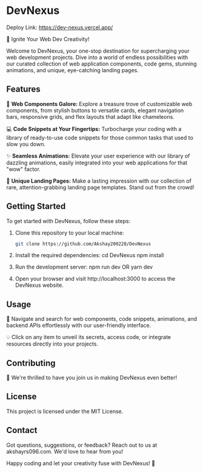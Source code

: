 # DevNexus
Deploy Link: https://dev-nexus.vercel.app/

🚀 Ignite Your Web Dev Creativity!

Welcome to DevNexus, your one-stop destination for supercharging your web development projects. Dive into a world of endless possibilities with our curated collection of web application components, code gems, stunning animations, and unique, eye-catching landing pages.

## Features

🎨 **Web Components Galore:** Explore a treasure trove of customizable web components, from stylish buttons to versatile cards, elegant navigation bars, responsive grids, and flex layouts that adapt like chameleons.

💻 **Code Snippets at Your Fingertips:** Turbocharge your coding with a library of ready-to-use code snippets for those common tasks that used to slow you down.

✨ **Seamless Animations:** Elevate your user experience with our library of dazzling animations, easily integrated into your web applications for that "wow" factor.

🌟 **Unique Landing Pages:** Make a lasting impression with our collection of rare, attention-grabbing landing page templates. Stand out from the crowd!

## Getting Started

To get started with DevNexus, follow these steps:

1. Clone this repository to your local machine:

   ```bash
   git clone https://github.com/Akshay200228/DevNexus

2. Install the required dependencies:
    cd DevNexus
    npm install

3. Run the development server:
    npm run dev
    OR
    yarn dev

4. Open your browser and visit http://localhost:3000 to access the DevNexus website.

## Usage
    
🧭 Navigate and search for web components, code snippets, animations, and backend APIs effortlessly with our user-friendly interface.

💡 Click on any item to unveil its secrets, access code, or integrate resources directly into your projects.

## Contributing

🤝 We're thrilled to have you join us in making DevNexus even better! 

## License

This project is licensed under the MIT License.

## Contact

Got questions, suggestions, or feedback? Reach out to us at akshayrs096.com. We'd love to hear from you!

Happy coding and let your creativity fuse with DevNexus! 🚀
